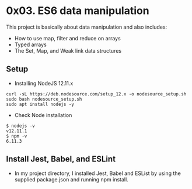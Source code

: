 # 0x03. ES6 data manipulation
This project is basically about data manipulation and also includes:
- How to use map, filter and reduce on arrays
- Typed arrays
- The Set, Map, and Weak link data structures
## Setup
- Installing NodeJS 12.11.x
```
curl -sL https://deb.nodesource.com/setup_12.x -o nodesource_setup.sh
sudo bash nodesource_setup.sh
sudo apt install nodejs -y
```
- Check Node installation
```
$ nodejs -v
v12.11.1
$ npm -v
6.11.3
```
## Install Jest, Babel, and ESLint
- In my project directory, I installed Jest, Babel and ESList by using the supplied package.json and running npm install.
